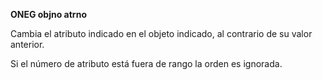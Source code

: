 **ONEG objno atrno**

Cambia el atributo indicado en el objeto indicado, al contrario de su valor anterior.

Si el número de atributo está fuera de rango la orden es ignorada.